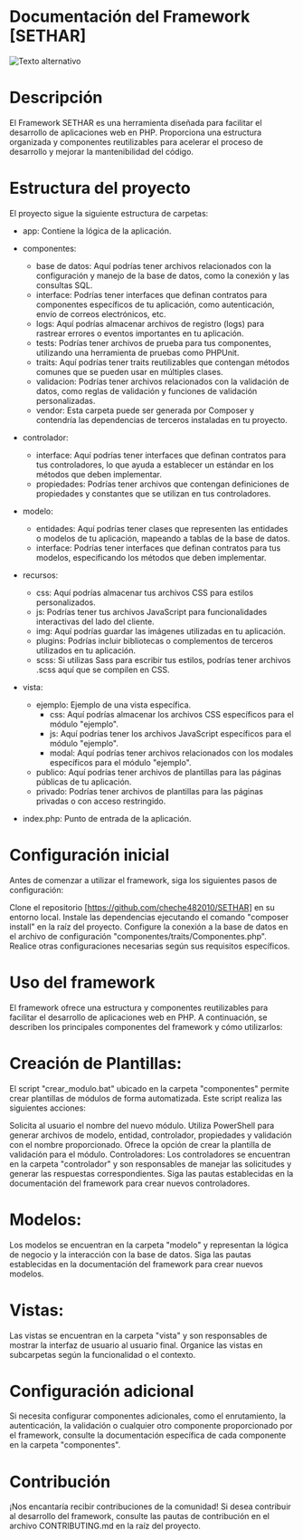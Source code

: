 # Documentación del Framework [SETHAR]
![Texto alternativo](recursos/img/web.png)


# Descripción
El Framework SETHAR es una herramienta diseñada para facilitar el desarrollo de aplicaciones web en PHP. Proporciona una estructura organizada y componentes reutilizables para acelerar el proceso de desarrollo y mejorar la mantenibilidad del código.

# Estructura del proyecto
El proyecto sigue la siguiente estructura de carpetas:

- app: Contiene la lógica de la aplicación.

- componentes:
  - base de datos: Aquí podrías tener archivos relacionados con la configuración y manejo de la base de datos, como la conexión y las consultas SQL.
  - interface: Podrías tener interfaces que definan contratos para componentes específicos de tu aplicación, como autenticación, envío de correos electrónicos, etc.
  - logs: Aquí podrías almacenar archivos de registro (logs) para rastrear errores o eventos importantes en tu aplicación.
  - tests: Podrías tener archivos de prueba para tus componentes, utilizando una herramienta de pruebas como PHPUnit.
  - traits: Aquí podrías tener traits reutilizables que contengan métodos comunes que se pueden usar en múltiples clases.
  - validacion: Podrías tener archivos relacionados con la validación de datos, como reglas de validación y funciones de validación personalizadas.
  - vendor: Esta carpeta puede ser generada por Composer y contendría las dependencias de terceros instaladas en tu proyecto.

- controlador:
  - interface: Aquí podrías tener interfaces que definan contratos para tus controladores, lo que ayuda a establecer un estándar en los métodos que deben implementar.
  - propiedades: Podrías tener archivos que contengan definiciones de propiedades y constantes que se utilizan en tus controladores.

- modelo:
  - entidades: Aquí podrías tener clases que representen las entidades o modelos de tu aplicación, mapeando a tablas de la base de datos.
  - interface: Podrías tener interfaces que definan contratos para tus modelos, especificando los métodos que deben implementar.

- recursos:
  - css: Aquí podrías almacenar tus archivos CSS para estilos personalizados.
  - js: Podrías tener tus archivos JavaScript para funcionalidades interactivas del lado del cliente.
  - img: Aquí podrías guardar las imágenes utilizadas en tu aplicación.
  - plugins: Podrías incluir bibliotecas o complementos de terceros utilizados en tu aplicación.
  - scss: Si utilizas Sass para escribir tus estilos, podrías tener archivos .scss aquí que se compilen en CSS.

- vista:
  - ejemplo: Ejemplo de una vista específica.
    - css: Aquí podrías almacenar los archivos CSS específicos para el módulo "ejemplo".
    - js: Aquí podrías tener los archivos JavaScript específicos para el módulo "ejemplo".
    - modal: Aquí podrías tener archivos relacionados con los modales específicos para el módulo "ejemplo".
  - publico: Aquí podrías tener archivos de plantillas para las páginas públicas de tu aplicación.
  - privado: Podrías tener archivos de plantillas para las páginas privadas o con acceso restringido.

- index.php: Punto de entrada de la aplicación.


# Configuración inicial
Antes de comenzar a utilizar el framework, siga los siguientes pasos de configuración:

Clone el repositorio [https://github.com/cheche482010/SETHAR] en su entorno local.
Instale las dependencias ejecutando el comando "composer install" en la raíz del proyecto.
Configure la conexión a la base de datos en el archivo de configuración "componentes/traits/Componentes.php".
Realice otras configuraciones necesarias según sus requisitos específicos.

# Uso del framework
El framework ofrece una estructura y componentes reutilizables para facilitar el desarrollo de aplicaciones web en PHP. A continuación, se describen los principales componentes del framework y cómo utilizarlos:

# Creación de Plantillas:
El script "crear_modulo.bat" ubicado en la carpeta "componentes" permite crear plantillas de módulos de forma automatizada. Este script realiza las siguientes acciones:

Solicita al usuario el nombre del nuevo módulo.
Utiliza PowerShell para generar archivos de modelo, entidad, controlador, propiedades y validación con el nombre proporcionado.
Ofrece la opción de crear la plantilla de validación para el módulo.
Controladores:
Los controladores se encuentran en la carpeta "controlador" y son responsables de manejar las solicitudes y generar las respuestas correspondientes. Siga las pautas establecidas en la documentación del framework para crear nuevos controladores.

# Modelos:
Los modelos se encuentran en la carpeta "modelo" y representan la lógica de negocio y la interacción con la base de datos. Siga las pautas establecidas en la documentación del framework para crear nuevos modelos.

# Vistas:
Las vistas se encuentran en la carpeta "vista" y son responsables de mostrar la interfaz de usuario al usuario final. Organice las vistas en subcarpetas según la funcionalidad o el contexto.

# Configuración adicional
Si necesita configurar componentes adicionales, como el enrutamiento, la autenticación, la validación o cualquier otro componente proporcionado por el framework, consulte la documentación específica de cada componente en la carpeta "componentes".

# Contribución
¡Nos encantaría recibir contribuciones de la comunidad! Si desea contribuir al desarrollo del framework, consulte las pautas de contribución en el archivo CONTRIBUTING.md en la raíz del proyecto.
